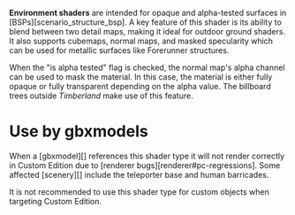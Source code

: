 **Environment shaders** are intended for opaque and alpha-tested surfaces in [BSPs][scenario_structure_bsp]. A key feature of this shader is its ability to blend between two detail maps, making it ideal for outdoor ground shaders. It also supports cubemaps, normal maps, and masked specularity which can be used for metallic surfaces like Forerunner structures.

When the "is alpha tested" flag is checked, the normal map's alpha channel can be used to mask the material. In this case, the material is either fully opaque or fully transparent depending on the alpha value. The billboard trees outside _Timberland_ make use of this feature.

# Use by gbxmodels
When a [gbxmodel][] references this shader type it will not render correctly in Custom Edition due to [renderer bugs][renderer#pc-regressions]. Some affected [scenery][] include the teleporter base and human barricades.

It is not recommended to use this shader type for custom objects when targeting Custom Edition.
